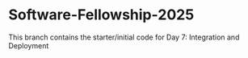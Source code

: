 # Software-Fellowship-2025
This branch contains the starter/initial code for Day 7: Integration and Deployment
